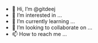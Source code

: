 - 👋 Hi, I’m @gitdeej
- 👀 I’m interested in ...
- 🌱 I’m currently learning ...
- 💞️ I’m looking to collaborate on ...
- 📫 How to reach me ...

<!---
gitdeej/gitdeej is a ✨ special ✨ repository because its `README.md` (this file) appears on your GitHub profile.
You can click the Preview link to take a look at your changes.
--->
